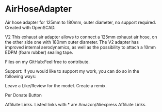 # AirHoseAdapter

Air hose adapter for 125mm to 180mm, outer diameter, no support required. Created with OpenSCAD.

V2 
This exhaust air adapter allows to connect a 125mm exhaust air hose, on the other side one with 180mm outer diameter. 
The V2 adapter has improved internal aerodynamics, as well as the possibility to attach a 10mm EDPM (foam rubber) sealing tape. 

Files on my GitHub:Feel free to contribute.

Support:
If you would like to support my work, you can do so in the following ways:

Leave a Like/Review for the model. Create a remix.

Per Donate Button

Affiliate Links. Listed links with * are Amazon/Aliexpress Affiliate Links.
